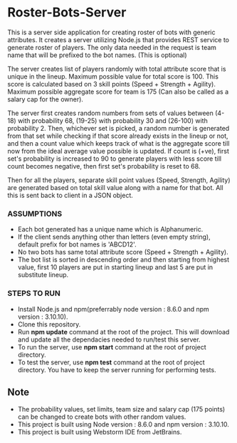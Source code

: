 # Roster-Bots-Server

This is a server side application for creating roster of bots with generic attributes.
It creates a server utilizing Node.js that provides REST service to generate roster of players. The only data needed in the request is team name that will be prefixed to the bot names. (This is optional)

The server creates list of players randomly with total attribute score that is unique in the lineup. Maximum possible value for total score is 100. This score is calculated based on 3 skill points (Speed + Strength + Agility). Maximum possible aggregate score for team is 175 (Can also be called as a salary cap for the owner).

The server first creates random numbers from sets of values between (4-18) with probability 68, (19-25) with probability 30 and (26-100) with probability 2. Then, whichever set is picked, a random number is generated from that set while checking if that score already exists in the lineup or not, and then a count value which keeps track of what is the aggregate score till now from the ideal average value possible is updated. If count is (+ve), first set's probability is increased to 90 to generate players with less score till count becomes negative, then first set's probability is reset to 68.

Then for all the players, separate skill point values (Speed, Strength, Agility) are generated based on total skill value along with a name for that bot. All this is sent back to client in a JSON object.

### __ASSUMPTIONS__
* Each bot generated has a unique name which is Alphanumeric.
* If the client sends anything other than letters (even empty string), default prefix for bot names is 'ABCD12'.
* No two bots has same total attribute score (Speed + Strength + Agility).
* The bot list is sorted in descending order and then starting from highest value, first 10 players are put in starting lineup and last 5 are put in substitute lineup.


### __STEPS TO RUN__
* Install Node.js and npm(preferrably node version : 8.6.0 and npm version : 3.10.10).
* Clone this repository.
* Run __npm update__ command at the root of the project. This will download and update all the dependacies needed to run/test this server.
* To run the server, use __npm start__ command at the root of project directory.
* To test the server, use __npm test__ command at the root of project directory. You have to keep the server running for performing tests.


## __Note__
* The probability values, set limits, team size and salary cap (175 points) can be changed to create bots with other random values.
* This project is built using Node version : 8.6.0 and npm version : 3.10.10.
* This project is built using Webstorm IDE from JetBrains.

